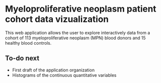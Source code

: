 # Myeloproliferative neoplasm patient cohort data vizualization

This web application allows the user to explore interactively data from a cohort of 113 myeloproliferative neoplasm (MPN) blood donors and 15 healthy blood controls.

## To-do next

* First draft of the application organization
* Histograms of the continuous quantitative variables

